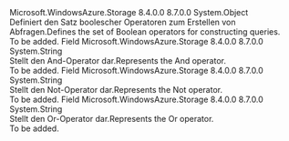<Type Name="TableOperators" FullName="Microsoft.WindowsAzure.Storage.Table.TableOperators">
  <TypeSignature Language="C#" Value="public static class TableOperators" />
  <TypeSignature Language="ILAsm" Value=".class public auto ansi abstract sealed beforefieldinit TableOperators extends System.Object" />
  <TypeSignature Language="DocId" Value="T:Microsoft.WindowsAzure.Storage.Table.TableOperators" />
  <TypeSignature Language="VB.NET" Value="Public Class TableOperators" />
  <TypeSignature Language="F#" Value="type TableOperators = class" />
  <AssemblyInfo>
    <AssemblyName>Microsoft.WindowsAzure.Storage</AssemblyName>
    <AssemblyVersion>8.4.0.0</AssemblyVersion>
    <AssemblyVersion>8.7.0.0</AssemblyVersion>
  </AssemblyInfo>
  <Base>
    <BaseTypeName>System.Object</BaseTypeName>
  </Base>
  <Interfaces />
  <Docs>
    <summary>
            <span data-ttu-id="13137-101">Definiert den Satz boolescher Operatoren zum Erstellen von Abfragen.</span><span class="sxs-lookup"><span data-stu-id="13137-101">Defines the set of Boolean operators for constructing queries.</span></span>
            </summary>
    <remarks>To be added.</remarks>
  </Docs>
  <Members>
    <Member MemberName="And">
      <MemberSignature Language="C#" Value="public const string And;" />
      <MemberSignature Language="ILAsm" Value=".field public static literal string And" />
      <MemberSignature Language="DocId" Value="F:Microsoft.WindowsAzure.Storage.Table.TableOperators.And" />
      <MemberSignature Language="VB.NET" Value="Public Const And As String " />
      <MemberSignature Language="F#" Value="val mutable And : string" Usage="Microsoft.WindowsAzure.Storage.Table.TableOperators.And" />
      <MemberType>Field</MemberType>
      <AssemblyInfo>
        <AssemblyName>Microsoft.WindowsAzure.Storage</AssemblyName>
        <AssemblyVersion>8.4.0.0</AssemblyVersion>
        <AssemblyVersion>8.7.0.0</AssemblyVersion>
      </AssemblyInfo>
      <ReturnValue>
        <ReturnType>System.String</ReturnType>
      </ReturnValue>
      <Docs>
        <summary>
            <span data-ttu-id="13137-102">Stellt den And-Operator dar.</span><span class="sxs-lookup"><span data-stu-id="13137-102">Represents the And operator.</span></span>
            </summary>
        <remarks>To be added.</remarks>
      </Docs>
    </Member>
    <Member MemberName="Not">
      <MemberSignature Language="C#" Value="public const string Not;" />
      <MemberSignature Language="ILAsm" Value=".field public static literal string Not" />
      <MemberSignature Language="DocId" Value="F:Microsoft.WindowsAzure.Storage.Table.TableOperators.Not" />
      <MemberSignature Language="VB.NET" Value="Public Const Not As String " />
      <MemberSignature Language="F#" Value="val mutable Not : string" Usage="Microsoft.WindowsAzure.Storage.Table.TableOperators.Not" />
      <MemberType>Field</MemberType>
      <AssemblyInfo>
        <AssemblyName>Microsoft.WindowsAzure.Storage</AssemblyName>
        <AssemblyVersion>8.4.0.0</AssemblyVersion>
        <AssemblyVersion>8.7.0.0</AssemblyVersion>
      </AssemblyInfo>
      <ReturnValue>
        <ReturnType>System.String</ReturnType>
      </ReturnValue>
      <Docs>
        <summary>
            <span data-ttu-id="13137-103">Stellt den Not-Operator dar.</span><span class="sxs-lookup"><span data-stu-id="13137-103">Represents the Not operator.</span></span>
            </summary>
        <remarks>To be added.</remarks>
      </Docs>
    </Member>
    <Member MemberName="Or">
      <MemberSignature Language="C#" Value="public const string Or;" />
      <MemberSignature Language="ILAsm" Value=".field public static literal string Or" />
      <MemberSignature Language="DocId" Value="F:Microsoft.WindowsAzure.Storage.Table.TableOperators.Or" />
      <MemberSignature Language="VB.NET" Value="Public Const Or As String " />
      <MemberSignature Language="F#" Value="val mutable Or : string" Usage="Microsoft.WindowsAzure.Storage.Table.TableOperators.Or" />
      <MemberType>Field</MemberType>
      <AssemblyInfo>
        <AssemblyName>Microsoft.WindowsAzure.Storage</AssemblyName>
        <AssemblyVersion>8.4.0.0</AssemblyVersion>
        <AssemblyVersion>8.7.0.0</AssemblyVersion>
      </AssemblyInfo>
      <ReturnValue>
        <ReturnType>System.String</ReturnType>
      </ReturnValue>
      <Docs>
        <summary>
            <span data-ttu-id="13137-104">Stellt den Or-Operator dar.</span><span class="sxs-lookup"><span data-stu-id="13137-104">Represents the Or operator.</span></span>
            </summary>
        <remarks>To be added.</remarks>
      </Docs>
    </Member>
  </Members>
</Type>